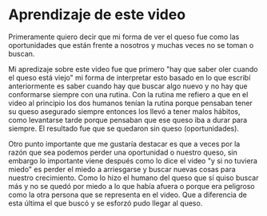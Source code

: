 # Aprendizaje de este video

Primeramente quiero decir que mi forma de ver el queso fue como las oportunidades que están frente a nosotros y muchas veces no se toman o buscan.

Mi apredizaje sobre este video fue que primero "hay que saber oler cuando el queso está viejo" mi forma de interpretar esto basado en lo que escribí anteriormente es saber cuando hay que buscar algo nuevo y no hay que conformarse siempre con una rutina. Con la rutina me refiero a que en el video al principio los dos humanos tenían la rutina porque pensaban tener su queso asegurado siempre entonces los llevó a tener malos hábitos, como levantarse tarde porque pensaban que ese queso iba a durar para siempre. El resultado fue que se quedaron sin queso (oportunidades).

Otro punto importante que me gustaría destacar es que a veces por la razón que sea podemos perder una oportunidad o nuestro queso, sin embargo lo importante viene después como lo dice el video "y si no tuviera miedo" es perder el miedo a arriesgarse y buscar nuevas cosas para nuestro crecimiento. Como lo hizo el humano del queso que sí quiso buscar más y no se quedó por miedo a lo que había afuera o porque era peligroso como la otra persona que se representa en el video. Que a diferencia de esta última el que buscó y se esforzó pudo llegar al queso.
